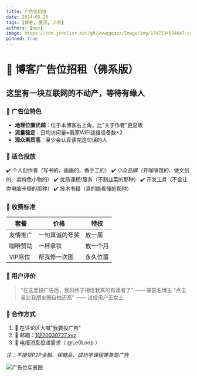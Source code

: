 ```yaml
---
title: 广告位招租
date: 2024-05-20
tags: [博客, 置顶, 示例]
authors: [wqz]
image: https://cdn.jsdelivr.net/gh/wwwqqqzzz/Image/img/1747234594647-cad19483c13ae0514fab48cbfac883db.png
pinned: true
---
```


# 📢 博客广告位招租（佛系版）

## 这里有一块互联网的不动产，等待有缘人

### 🌟 广告位特色
- **地理位置优越**：位于本博客右上角，比"关于作者"更显眼
- **流量稳定**：日均访问量≈我家WiFi连接设备数×2
- **观众素质高**：至少会认真读完这句话的人

### 🎯 适合投放
✔️ 个人创作者（写书的、画画的、做手工的）
✔️ 小众品牌（开咖啡馆的、做文创的、卖特色小物的）
✔️ 优质课程/服务（不割韭菜的那种）
✔️ 开发工具（不会让你电脑卡顿的那种）
✔️ 技术书籍（真的能看懂的那种）

### 💸 收费标准
| 套餐 | 价格 | 特权 |
|------|------|------|
| 友情推广 | 一句真诚的夸奖 | 放一周 |
| 咖啡赞助 | 一杯拿铁 | 放一个月 |
| VIP席位 | 帮我修一次图 | 永久位置 |

### 📜 用户评价
> "在这里投广告后，我妈终于相信我真的有读者了" —— 某匿名博主
> "点击量比我朋友圈自拍还高" —— 试投用户王女士

### 📩 合作方式
1. 💬 在评论区大喊"我要投广告"
2. 📧 邮箱：1@20030727.xyz
3. 📱 电报消息投递需求（ @Le0Loop ）

*注：不接受P2P金融、保健品、成功学课程等类型广告*

![广告位实景图](https://images.unsplash.com/photo-1499750310107-5fef28a66643?ixlib=rb-1.2.1&auto=format&fit=crop&w=800&q=80)